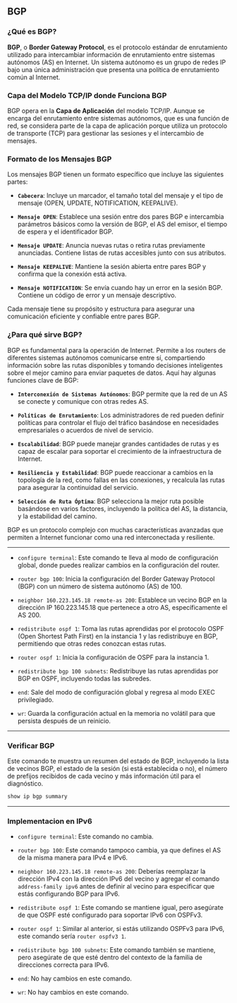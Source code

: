<h2> BGP </h2>


### ¿Qué es BGP?

**BGP**, o **Border Gateway Protocol**, es el protocolo estándar de enrutamiento utilizado para intercambiar información de enrutamiento entre sistemas autónomos (AS) en Internet. Un sistema autónomo es un grupo de redes IP bajo una única administración que presenta una política de enrutamiento común al Internet.


### Capa del Modelo TCP/IP donde Funciona BGP

BGP opera en la **Capa de Aplicación** del modelo TCP/IP. Aunque se encarga del enrutamiento entre sistemas autónomos, que es una función de red, se considera parte de la capa de aplicación porque utiliza un protocolo de transporte (TCP) para gestionar las sesiones y el intercambio de mensajes.

### Formato de los Mensajes BGP

Los mensajes BGP tienen un formato específico que incluye las siguientes partes:

- **`Cabecera`**: Incluye un marcador, el tamaño total del mensaje y el tipo de mensaje (OPEN, UPDATE, NOTIFICATION, KEEPALIVE).

- **`Mensaje OPEN`**: Establece una sesión entre dos pares BGP e intercambia parámetros básicos como la versión de BGP, el AS del emisor, el tiempo de espera y el identificador BGP.

- **`Mensaje UPDATE`**: Anuncia nuevas rutas o retira rutas previamente anunciadas. Contiene listas de rutas accesibles junto con sus atributos.

- **`Mensaje KEEPALIVE`**: Mantiene la sesión abierta entre pares BGP y confirma que la conexión está activa.

- **`Mensaje NOTIFICATION`**: Se envía cuando hay un error en la sesión BGP. Contiene un código de error y un mensaje descriptivo.

Cada mensaje tiene su propósito y estructura para asegurar una comunicación eficiente y confiable entre pares BGP.

### ¿Para qué sirve BGP?

BGP es fundamental para la operación de Internet. Permite a los routers de diferentes sistemas autónomos comunicarse entre sí, compartiendo información sobre las rutas disponibles y tomando decisiones inteligentes sobre el mejor camino para enviar paquetes de datos. Aquí hay algunas funciones clave de BGP:

- **`Interconexión de Sistemas Autónomos`**: BGP permite que la red de un AS se conecte y comunique con otras redes AS.

- **`Políticas de Enrutamiento`**: Los administradores de red pueden definir políticas para controlar el flujo del tráfico basándose en necesidades empresariales o acuerdos de nivel de servicio.

- **`Escalabilidad`**: BGP puede manejar grandes cantidades de rutas y es capaz de escalar para soportar el crecimiento de la infraestructura de Internet.

- **`Resiliencia y Estabilidad`**: BGP puede reaccionar a cambios en la topología de la red, como fallas en las conexiones, y recalcula las rutas para asegurar la continuidad del servicio.

- **`Selección de Ruta Óptima`**: BGP selecciona la mejor ruta posible basándose en varios factores, incluyendo la política del AS, la distancia, y la estabilidad del camino.

BGP es un protocolo complejo con muchas características avanzadas que permiten a Internet funcionar como una red interconectada y resiliente.

<hr>

- `configure terminal`: Este comando te lleva al modo de configuración global, donde puedes realizar cambios en la configuración del router.

- `router bgp 100`: Inicia la configuración del Border Gateway Protocol (BGP) con un número de sistema autónomo (AS) de 100.

- `neighbor 160.223.145.18 remote-as 200`: Establece un vecino BGP en la dirección IP 160.223.145.18 que pertenece a otro AS, específicamente el AS 200.

- `redistribute ospf 1`: Toma las rutas aprendidas por el protocolo OSPF (Open Shortest Path First) en la instancia 1 y las redistribuye en BGP, permitiendo que otras redes conozcan estas rutas.

- `router ospf 1`: Inicia la configuración de OSPF para la instancia 1.

- `redistribute bgp 100 subnets`: Redistribuye las rutas aprendidas por BGP en OSPF, incluyendo todas las subredes.

- `end`: Sale del modo de configuración global y regresa al modo EXEC privilegiado.

- `wr`: Guarda la configuración actual en la memoria no volátil para que persista después de un reinicio.

<hr>

### Verificar BGP

Este comando te muestra un resumen del estado de BGP, incluyendo la lista de vecinos BGP, el estado de la sesión (si está establecida o no), el número de prefijos recibidos de cada vecino y más información útil para el diagnóstico.

```bash
show ip bgp summary
```
<hr>


### Implementacion en IPv6

- `configure terminal`: Este comando no cambia.

- `router bgp 100`: Este comando tampoco cambia, ya que defines el AS de la misma manera para IPv4 e IPv6.

- `neighbor 160.223.145.18 remote-as 200`: Deberías reemplazar la dirección IPv4 con la dirección IPv6 del vecino y agregar el comando `address-family ipv6` antes de definir al vecino para especificar que estás configurando BGP para IPv6.

- `redistribute ospf 1`: Este comando se mantiene igual, pero asegúrate de que OSPF esté configurado para soportar IPv6 con OSPFv3.

- `router ospf 1`: Similar al anterior, si estás utilizando OSPFv3 para IPv6, este comando sería `router ospfv3 1`.

- `redistribute bgp 100 subnets`: Este comando también se mantiene, pero asegúrate de que esté dentro del contexto de la familia de direcciones correcta para IPv6.

- `end`: No hay cambios en este comando.

- `wr`: No hay cambios en este comando.
